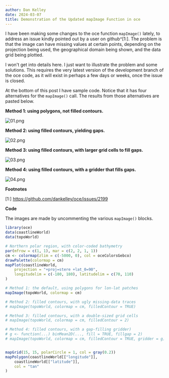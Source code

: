 ```yaml
---
author: Dan Kelley
date: 2024-03-07
title: Demonstration of the Updated mapImage Function in oce
---
```


I have been making some changes to the oce function `mapImage()` lately, to
address an issue kindly pointed out by a user on github^[1:]. The problem is
that the image can have missing values at certain points, depending on the
projection being used, the geographical domain being shown, and the data grid
being plotted.

I won't get into details here.  I just want to illustrate the problem
and some solutions. This requires the very latest version of the
development branch of the oce code, as it will exist in perhaps a few
days or weeks, once the issue is closed.

At the bottom of this post I have sample code.  Notice that it has four
alternatives for the `mapImage()` call.  The results from those alternatives
are pasted below.

**Method 1: using polygons, not filled contours.**

![01.png](/dek_blog/docs/assets/images/2024-03-07-mapimage-1.png)

**Method 2: using filled contours, yielding gaps.**

![02.png](/dek_blog/docs/assets/images/2024-03-07-mapimage-2.png)

**Method 3: using filled contours, with larger grid cells to fill gaps.**

![03.png](/dek_blog/docs/assets/images/2024-03-07-mapimage-3.png)

**Method 4: using filled contours, with a gridder that fills gaps.**

![04.png](/dek_blog/docs/assets/images/2024-03-07-mapimage-4.png)


**Footnotes**

[1:] https://github.com/dankelley/oce/issues/2199

**Code**

The images are made by uncommenting the various `mapImage()` blocks.

```R
library(oce)
data(coastlineWorld)
data(topoWorld)

# Northern polar region, with color-coded bathymetry
par(mfrow = c(1, 1), mar = c(2, 2, 1, 1))
cm <- colormap(zlim = c(-5000, 0), col = oceColorsGebco)
drawPalette(colormap = cm)
mapPlot(coastlineWorld,
    projection = "+proj=stere +lat_0=90",
    longitudelim = c(-180, 180), latitudelim = c(70, 110)
)

# Method 1: the default, using polygons for lon-lat patches
mapImage(topoWorld, colormap = cm)

# Method 2: filled contours, with ugly missing-data traces
# mapImage(topoWorld, colormap = cm, filledContour = TRUE)

# Method 3: filled contours, with a double-sized grid cells
# mapImage(topoWorld, colormap = cm, filledContour = 2)

# Method 4: filled contours, with a gap-filling gridder)
# g <- function(...) binMean2D(..., fill = TRUE, fillgap = 2)
# mapImage(topoWorld, colormap = cm, filledContour = TRUE, gridder = g)


mapGrid(15, 15, polarCircle = 1, col = gray(0.2))
mapPolygon(coastlineWorld[["longitude"]],
    coastlineWorld[["latitude"]],
    col = "tan"
)
```
